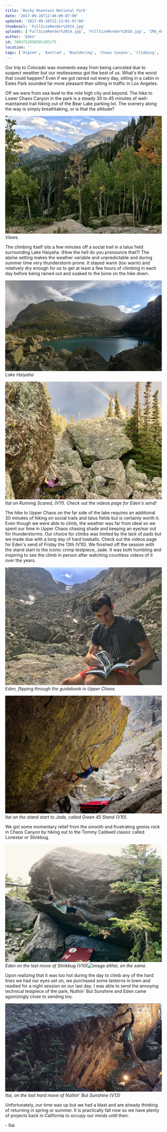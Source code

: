```yaml
---
title: 'Rocky Mountain National Park'
date: '2017-09-16T12:46:00-07:00'
updated: '2017-09-20T22:13:01-07:00'
thumbnail: 'FullSizeRender%2014.jpg'
uploads: ['FullSizeRender%2014.jpg', 'FullSizeRender%2010.jpg', 'IMG_4814.JPG', 'FullSizeRender%2013.jpg', 'IMG_4876.JPG', 'FullSizeRender%2010%20copy.jpg', 'IMG_4913.JPG', 'IMG_4913.JPG', 'IMG_4932.JPG']
author: 'Eden'
id: 7003752050501105175
location: ''
tags: ['Alpine', 'Axelrad', 'Bouldering', 'Chaos Canyon', 'Climbing', 'Colorado', 'RMNP']
---
```

Our trip to Colorado was moments away from being canceled due to suspect weather but our restlessness got the best of us. What's the worst that could happen? Even if we got rained out every day, sitting in a cabin in Estes Park sounded far more pleasant than sitting in traffic in Los Angeles.

Off we were from sea level to the mile high city and beyond. The hike to Lower Chaos Canyon in the park is a steady 30 to 45 minutes of well-maintained trail hiking out of the Bear Lake parking lot. The scenery along the way is simply breathtaking, or is that the altitude?

![image alt](uploads/FullSizeRender%2014.jpg)*Views.*

The climbing itself sits a few minutes off a social trail in a talus field surrounding Lake Haiyaha. (How the hell do you pronounce that?) The alpine setting makes the weather variable and unpredictable and during summer time very thunderstorm prone. It stayed warm (too warm) and relatively dry enough for us to get at least a few hours of climbing in each day before being rained out and soaked to the bone on the hike down.

![image alt](uploads/FullSizeRender%2010.jpg)*Lake Haiyaha*

![image alt](uploads/IMG_4814.JPG)*Itai on Running Scared, (V11). Check out the videos page for Eden's send!*

The hike to Upper Chaos on the far side of the lake requires an additional 30 minutes of hiking on social trails and talus fields but is certainly worth it. Even though we were able to climb, the weather was far from ideal so we spent our time in Upper Chaos chasing shade and keeping an eye/ear out for thunderstorms. Our choice for climbs was limited by the lack of pads but we made due with a long day of hard lowballs. Check out the videos page for Eden's send of Friday the 13th (V10). We finished off the session with the stand start to the iconic crimp testpiece, Jade. It was both humbling and inspiring to see the climb in person after watching countless videos of it over the years. 

![image alt](uploads/FullSizeRender%2013.jpg)*Eden, flipping through the guidebook in Upper Chaos.*

![image alt](uploads/IMG_4876.JPG)*Itai on the stand start to Jade, called Green 45 Stand (V10).*

We got some momentary relief from the smooth and frustrating gneiss rock in Chaos Canyon by hiking out to the Tommy Caldwell classic called Lonestar or Stinkbug. 

![image alt](uploads/FullSizeRender%2010%20copy.jpg)*Eden on the last move of Stinkbug (V10)*![image alt](https://2.bp.blogspot.com/-O9eua5ho_KE/WcLDkcxtVTI/AAAAAAAACc8/Z8T-1KL9n1oGHHBs6N2NxH-UhTX6UAonwCLcBGAs/s1600/IMG_4913.JPG)*Itai, on the same.*

[](https://2.bp.blogspot.com/-O9eua5ho_KE/WcLDkcxtVTI/AAAAAAAACc8/Z8T-1KL9n1oGHHBs6N2NxH-UhTX6UAonwCLcBGAs/s1600/IMG_4913.JPG)

Upon realizing that it was too hot during the day to climb any of the hard lines we had our eyes set on, we purchased some lanterns in town and readied for a night session on our last day.
I was able to send the annoying technical testpiece of the park, Nuthin' But Sunshine and Eden came agonizingly close to sending too. 

![image alt](uploads/IMG_4932.JPG)*Itai, on the last hard move of Nuthin' But Sunshine (V13)*

Unfortunately, our time was up but we had a blast and are already thinking of returning in spring or summer. It is practically fall now so we have plenty of projects back in California to occupy our minds until then. 

\- Itai
